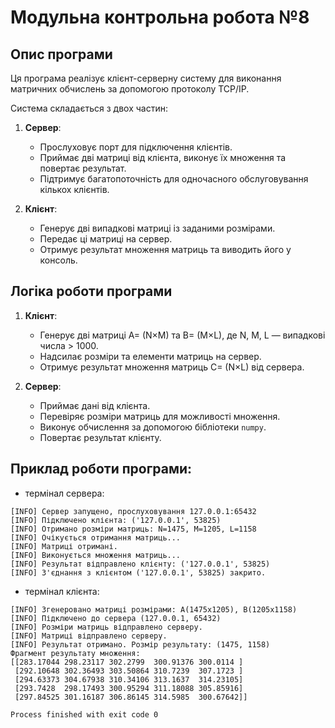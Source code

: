 # Модульна контрольна робота №8

## Опис програми
Ця програма реалізує клієнт-серверну систему для виконання матричних обчислень за допомогою протоколу TCP/IP. 

Система складається з двох частин:
1. **Сервер**:
   - Прослуховує порт для підключення клієнтів.
   - Приймає дві матриці від клієнта, виконує їх множення та повертає результат.
   - Підтримує багатопоточність для одночасного обслуговування кількох клієнтів.

2. **Клієнт**:
   - Генерує дві випадкові матриці із заданими розмірами.
   - Передає ці матриці на сервер.
   - Отримує результат множення матриць та виводить його у консоль.

## Логіка роботи програми

1. **Клієнт**:
   - Генерує дві матриці A= (N×M) та B= (M×L), де N, M, L — випадкові числа > 1000.
   - Надсилає розміри та елементи матриць на сервер.
   - Отримує результат множення матриць C= (N×L) від сервера.

2. **Сервер**:
   - Приймає дані від клієнта.
   - Перевіряє розміри матриць для можливості множення.
   - Виконує обчислення за допомогою бібліотеки `numpy`.
   - Повертає результат клієнту.

## Приклад роботи програми:
 - термінал сервера:
```
[INFO] Сервер запущено, прослуховування 127.0.0.1:65432
[INFO] Підключено клієнта: ('127.0.0.1', 53825)
[INFO] Отримано розміри матриць: N=1475, M=1205, L=1158
[INFO] Очікується отримання матриць...
[INFO] Матриці отримані.
[INFO] Виконується множення матриць...
[INFO] Результат відправлено клієнту: ('127.0.0.1', 53825)
[INFO] З'єднання з клієнтом ('127.0.0.1', 53825) закрито.
```
- термінал клієнта:
```
[INFO] Згенеровано матриці розмірами: A(1475x1205), B(1205x1158)
[INFO] Підключено до сервера (127.0.0.1, 65432)
[INFO] Розміри матриць відправлено серверу.
[INFO] Матриці відправлено серверу.
[INFO] Результат отримано. Розмір результату: (1475, 1158)
Фрагмент результату множення:
[[283.17044 298.23117 302.2799  300.91376 300.0114 ]
 [292.10648 302.36493 303.50864 310.7239  307.1723 ]
 [294.63373 304.67938 310.34106 313.1637  314.23105]
 [293.7428  298.17493 300.95294 311.18088 305.85916]
 [297.84525 301.16187 306.86145 314.5985  300.67642]]

Process finished with exit code 0
```
